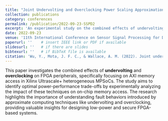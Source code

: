 ```yaml
---
title: "Joint Undervolting and Overclocking Power Scaling Approximation on FPGAs"
collection: publications
category: conferences
permalink: /publication/2022-09-23-SSPD2
excerpt: 'An experimental study on the combined effects of undervolting and overclocking on FPGA peripherals, focusing on AXI memory access in Xilinx Ultrascale+ MPSoCs, to identify optimal power-performance trade-offs.'
date: 2022‑09‑23
venue: '11th International Conference on Sensor Signal Processing for Defence (SSPD 2022)'
paperurl: ''    # insert IEEE link or PDF if available
slidesurl: ''   # if there are slides
bibtexurl: ''   # if BibTeX file is available
citation: 'Wu, Y., Mota, J. F. C., & Wallace, A. M. (2022). Joint undervolting and overclocking power scaling approximation on FPGAs. In *Proceedings of the 11th International Conference on Sensor Signal Processing for Defence (SSPD 2022)*. IEEE. https://doi.org/10.1109/SSPD54131.2022.9896229.'
---
```


This paper investigates the combined effects of **undervolting** and **overclocking** on FPGA peripherals, specifically focusing on AXI memory access in Xilinx Ultrascale+ heterogeneous MPSoCs. The study aims to identify optimal power-performance trade-offs by experimentally analyzing the impact of these techniques on on-chip memory access.
The research highlights the importance of understanding fault behaviors introduced by approximate computing techniques like undervolting and overclocking, providing valuable insights for designing low-power and secure FPGA-based systems.
